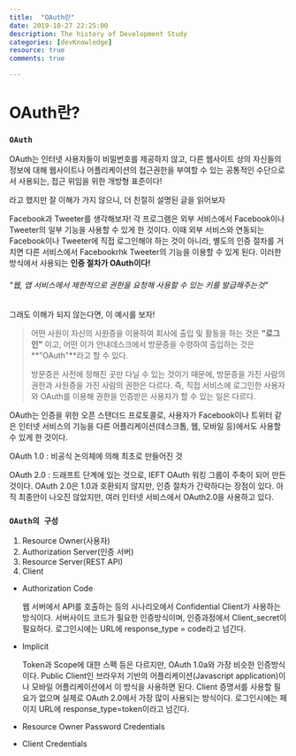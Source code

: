```yaml
---
title:  "OAuth란"
date: 2019-10-27 22:25:00
description: The history of Development Study
categories: [devKnowledge]
resource: true
comments: true

---
```


# OAuth란?

### `OAuth`

OAuth는 인터넷 사용자들이 비밀번호를 제공하지 않고, 다른 웹사이트 상의 자신들의 정보에 대해 웹사이트나 어플리케이션의 접근권한을 부여할 수 있는 공통적인 수단으로서 사용되는, 접근 위임을 위한 개방형 표준이다!

라고 했지만 잘 이해가 가지 않으니, 더 친절히 설명된 글을 읽어보자

Facebook과 Tweeter를 생각해보자! 각 프로그램은 외부 서비스에서 Facebook이나 Tweeter의 일부 기능을 사용할 수 있게 한 것이다. 이때 외부 서비스와 연동되는 Facebook이나 Tweeter에 직접 로그인해야 하는 것이 아니라, 별도의 인증 절차를 거치면 다른 서비스에서 Facebookrhk Tweeter의 기능을 이용할 수 있게 된다. 이러한 방식에서 사용되는 **인증 절차가 OAuth이다!**

###### "웹, 앱 서비스에서 제한적으로 권한을 요청해 사용할 수 있는 키를 발급해주는것"

그래도 이해가 되지 않는다면, 이 예시를 보자!

> 어떤 사원이 자신의 사원증을 이용하여 회사에 출입 및 활동을 하는 것은 **"로그인"** 이고, 어떤 이가 안내데스크에서 방문증을 수령하여 출입하는 것은 **"OAuth"**라고 할 수 있다. <br>
>
> 방문증은 사전에 정해진 곳만 다닐 수 있는 것이기 때문에, 방문증을 가진 사람의 권한과 사원증을 가진 사람의 권한은 다르다. 즉, 직접 서비스에 로그인한 사용자와 OAuth를 이용해 권한을 인증받은 사용자가 할 수 있는 일은 다르다.



OAuth는 인증을 위한 오픈 스탠더드 프로토콜로, 사용자가 Facebook이나 트위터 같은 인터넷 서비스의 기능을 다른 어플리케이션(데스크톱, 웹, 모바일 등)에서도 사용할 수 있게 한 것이다.

OAuth 1.0 : 비공식 논의체에 의해 최초로 만들어진 것

OAuth 2.0 : 드래프트 단계에 있는 것으로, IEFT OAuth 워킹 그룹이 주축이 되어 만든 것이다. OAuth 2.0은 1.0과 호환되지 않지만, 인증 절차가 간략하다는 장점이 있다. 아직 최종안이 나오진 않았지만, 여러 인터넷 서비스에서 OAuth2.0을 사용하고 있다.

### `OAuth의 구성`

1. Resource Owner(사용자)
2. Authorization Server(인증 서버)
3. Resource Server(REST API)
4. Client

- Authorization Code 

  웹 서버에서 API를 호출하는 등의 시나리오에서 Confidential Client가 사용하는 방식이다. 서버사이드 코드가 필요한 인증방식이며, 인증과정에서 Client_secret이 필요하다. 로그인시에는 URL에 response_type = code라고 넘긴다.

- Implicit

  Token과 Scope에 대한 스펙 등은 다르지만, OAuth 1.0a와 가장 비슷한 인증방식이다. Public Client인 브라우저 기반의 어플리케이션(Javascript application)이나 모바일 어플리케이션에서 이 방식을 사용하면 된다. Client 증명서를 사용할 필요가 없으며 실제로 OAuth 2.0에서 가장 많이 사용되는 방식이다. 로그인시에는 페이지 URL에 response_type=token이라고 넘긴다.

- Resource Owner Password Credentials

- Client Credentials